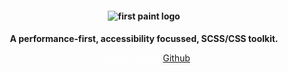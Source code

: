 <header style="background-color: var(--transparent)">
<section>
<h1 role="decoration" style="font-size: var(--h1); --fw: 500; --align: center;">
 <img src="https://res.cloudinary.com/dqjs95c7n/image/upload/v1647442611/fp-text-logo-xl_vrsh8c.svg" data-origin="https://res.cloudinary.com/dqjs95c7n/image/upload/v1647442611/fp-text-logo-xl_vrsh8c.svg" alt="first paint logo" style="display: inline">
</h1>
<h2 role="decoration" style="font-size: var(--h5); --fw: medium">A performance-first, accessibility focussed, SCSS/CSS toolkit.</h2>


<a href="/#/readme" style="--bg: green;--btn-rds: 99rem; color: #fff; --btn-fs: var(--fs-3)">Getting Started</a>
<a href="https://github.com/shawn-sandy/fp-kit/tree/main/docs/" style="--btn-fs: var(--fs-3); --btn-border: green solid; --btn-rds: 99rem">Github</a>
</section>
</header>

